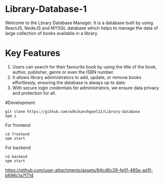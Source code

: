 # Library-Database-1
 Welcome to the Lbrary Database Manager. It is a database built by using ReactJS, NodeJS and MYSQL database which helps to manage the data of large collection of books available in a library.

# Key Features
1) Users can search for their favourite book by using the title of the book, author, publisher, genre or even the ISBN number.
2) It allows library administrators to add, update, or remove books effortlessly, ensuring the database is always up to date.
3) With secure login credentials for administrators, we ensure data privacy and protection for all.

#Development
```
git clone https://github.com/adhikanshgoel22/Library-Database
npm i
```
For frontend
```
cd frontend
npm start
```
For backend
```
cd backend
npm start
```



https://github.com/user-attachments/assets/64cd6c29-fe0f-485e-ad1f-b696c1a7f714

